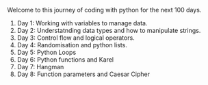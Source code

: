 Welcome to this journey of coding with python for the next 100 days.

1. Day 1: Working with variables to manage data.
2. Day 2: Understatnding data types and how to manipulate strings.
3. Day 3: Control flow and logical operators.
4. Day 4: Randomisation and python lists.
5. Day 5: Python Loops
6. Day 6: Python functions and Karel
7. Day 7: Hangman
8. Day 8: Function parameters and Caesar Cipher
